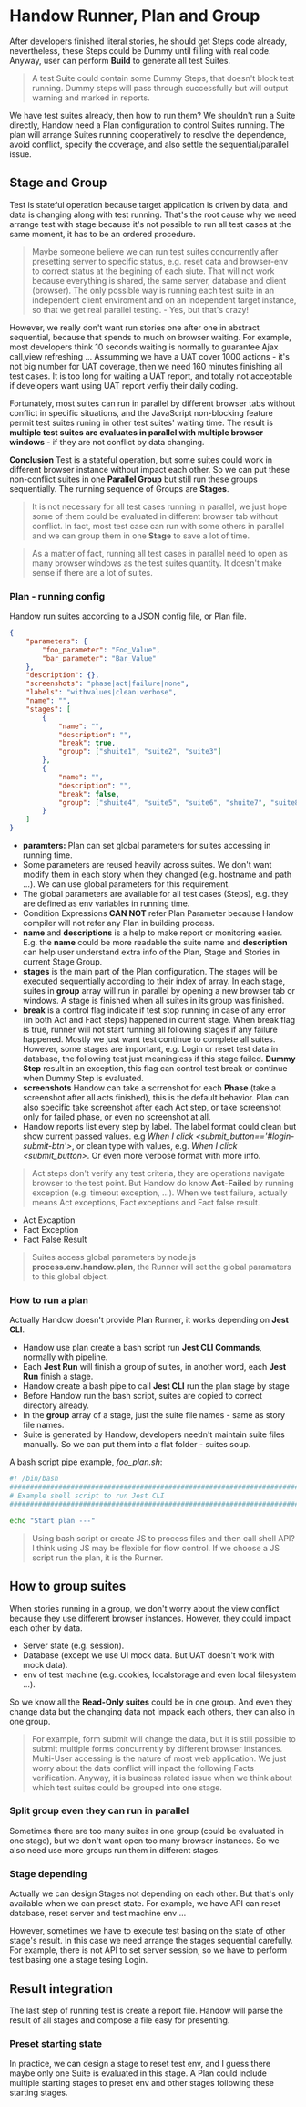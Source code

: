 # Handow Runner, Plan and Group

After developers finished literal stories, he should get Steps code already, nevertheless, these Steps could be Dummy until filling with real code. Anyway, user can perform **Build** to generate all test Suites.

> A test Suite could contain some Dummy Steps, that doesn't block test running. Dummy steps will pass through successfully but will output warning and marked in reports.

We have test suites already, then how to run them? We shouldn't run a Suite directly, Handow need a Plan configuration to control Suites running. The plan will arrange Suites running cooperatively to resolve the dependence, avoid conflict, specify the coverage, and also settle the sequential/parallel issue.

## Stage and Group

Test is stateful operation because target application is driven by data, and data is changing along with test running. That's the root cause why we need arrange test with stage because it's not possible to run all test cases at the same moment, it has to be an ordered procedure.

> Maybe someone believe we can run test suites concurrently after presetting server to specific status, e.g. reset data and browser-env to correct status at the begining of each siute. That will not work because everything is shared, the same server, database and client (browser). The only possible way is running each test suite in an independent client enviroment and on an independent target instance, so that we get real parallel testing. - Yes, but that's crazy!

However, we really don't want run stories one after one in abstract sequential, because that spends to much on browser waiting. For example, most developers think 10 seconds waiting is normally to guarantee Ajax call,view refreshing ... Assumming we have a UAT cover 1000 actions - it's not big number for UAT coverage, then we need 160 minutes finishing all test cases. It is too long for waiting a UAT report, and totally not acceptable if developers want using UAT report verfiy their daily coding.

Fortunately, most suites can run in parallel by different browser tabs without conflict in specific situations, and the JavaScript non-blocking feature permit test suites runing in other test suites' waiting time. The result is **multiple test suites are evaluates in parallel with multiple browser windows** - if they are not conflict by data changing.

**Conclusion** Test is a stateful operation, but some suites could work in different browser instance without impact each other. So we can put these non-conflict suites in one **Parallel Group** but still run these groups sequentially. The running sequence of Groups are **Stages**.

> It is not necessary for all test cases running in parallel, we just hope some of them could be evaluated in different browser tab without conflict. In fact, most test case can run with some others in parallel and we can group them in one **Stage** to save a lot of time.

> As a matter of fact, running all test cases in parallel need to open as many browser windows as the test suites quantity. It doesn't make sense if there are a lot of suites.

### Plan - running config

Handow run suites according to a JSON config file, or Plan file.

```json
{
    "parameters": {
        "foo_parameter": "Foo_Value",
        "bar_parameter": "Bar_Value"
    },
    "description": {},
    "screenshots": "phase|act|failure|none",
    "labels": "withvalues|clean|verbose",
    "name": "",
    "stages": [
        {
            "name": "",
            "description": "",
            "break": true,
            "group": ["shuite1", "suite2", "suite3"]
        },
        {
            "name": "",
            "description": "",
            "break": false,
            "group": ["shuite4", "suite5", "suite6", "shuite7", "suite8", "suite9"]
        }
    ]
}
```

+ **paramters:** Plan can set global parameters for suites accessing in running time.
+ Some parameters are reused heavily across suites. We don't want modify them in each story when they changed (e.g. hostname and path ...). We can use global parameters for this requirement.
+ The global parameters are available for all test cases (Steps), e.g. they are defined as env variables in running time.
+ Condition Expressions **CAN NOT** refer Plan Parameter because Handow compiler will not refer any Plan in building process.
+ **name** and **descriptions** is a help to make report or monitoring easier. E.g. the **name** could be more readable the suite name and **description** can help user understand extra info of the Plan, Stage and Stories in current Stage Group.
+ **stages** is the main part of the Plan configuration. The stages will be executed sequentially according to their index of array. In each stage, suites in **group** array will run in parallel by opening a new browser tab or windows. A stage is finished when all suites in its group was finished.
+ **break** is a control flag indicate if test stop running in case of any error (in both Act and Fact steps) happened in current stage. When break flag is true, runner will not start running all following stages if any failure happened. Mostly we just want test continue to complete all suites. However, some stages are important, e.g. Login or reset test data in database, the following test just meaningless if this stage failed. **Dummy Step** result in an exception, this flag can control test break or continue when Dummy Step is evaluated.
+ **screenshots** Handow can take a scrrenshot for each **Phase** (take a screenshot after all acts finished), this is the default behavior. Plan can also specific take screenshot after each Act step, or take screenshot only for failed phase, or even no screenshot at all.
+ Handow reports list every step by label. The label format could clean but show current passed values. e.g *When I click \<submit_button=='#login-submit-btn'\>*, or clean type with values, e.g. *When I click \<submit_button\>*. Or even more verbose format with more info.

> Act steps don't verify any test criteria, they are operations navigate browser to the test point. But Handow do know **Act-Failed** by running exception (e.g. timeout exception, ...). When we test failure, actually means Act exceptions, Fact exceptions and Fact false result.

+ Act Excaption
+ Fact Exception
+ Fact False Result

> Suites access global parameters by node.js **process.env.handow.plan**, the Runner will set the global paramaters to this global object.

### How to run a plan

Actually Handow doesn't provide Plan Runner, it works depending on **Jest CLI**.

+ Handow use plan create a bash script run **Jest CLI Commands**, normally with pipeline.
+ Each **Jest Run** will finish a group of suites, in another word, each **Jest Run** finish a stage.
+ Handow create a bash pipe to call **Jest CLI** run the plan stage by stage
+ Before Handow run the bash script, suites are copied to correct directory already.
+ In the **group** array of a stage, just the suite file names - same as story file names.
+ Suite is generated by Handow, developers needn't maintain suite files manually. So we can put them into a flat folder - suites soup.

A bash script pipe example, *foo_plan.sh*:

```bash
#! /bin/bash
##########################################################################################
# Example shell script to run Jest CLI
##########################################################################################

echo "Start plan ---"
```

> Using bash script or create JS to process files and then call shell API? I think using JS may be flexible for flow control. If we choose a JS script run the plan, it is the Runner.

## How to group suites

When stories running in a group, we don't worry about the view conflict because they use different browser instances. However, they could impact each other by data.

+ Server state (e.g. session).
+ Database (except we use UI mock data. But UAT doesn't work with mock data).
+ env of test machine (e.g. cookies, localstorage and even local filesystem ...).

So we know all the **Read-Only suites** could be in one group. And even they change data but the changing data not impack each others, they can also in one group.

> For example, form submit will change the data, but it is still possible to submit multiple forms concurrently by different browser instances. Multi-User accessing is the nature of most web application. We just worry about the data conflict will inpact the following Facts verification. Anyway, it is business related issue when we think about which test suites could be grouped into one stage. 

### Split group even they can run in parallel

Sometimes there are too many suites in one group (could be evaluated in one stage), but we don't want open too many browser instances. So we also need use more groups run them in different stages.

### Stage depending

Actually we can design Stages not depending on each other. But that's only available when we can preset state. For example, we have API can reset database, reset server and test machine env ...

However, sometimes we have to execute test basing on the state of other stage's result. In this case we need arrange the stages sequential carefully. For example, there is not API to set server session, so we have to perform test basing one a stage tesing Login.

## Result integration

The last step of running test is create a report file. Handow will parse the result of all stages and compose a file easy for presenting.

### Preset starting state

In practice, we can design a stage to reset test env, and I guess there maybe only one Suite is evaluated in this stage. A Plan could include multiple starting stages to preset env and other stages following these starting stages.

